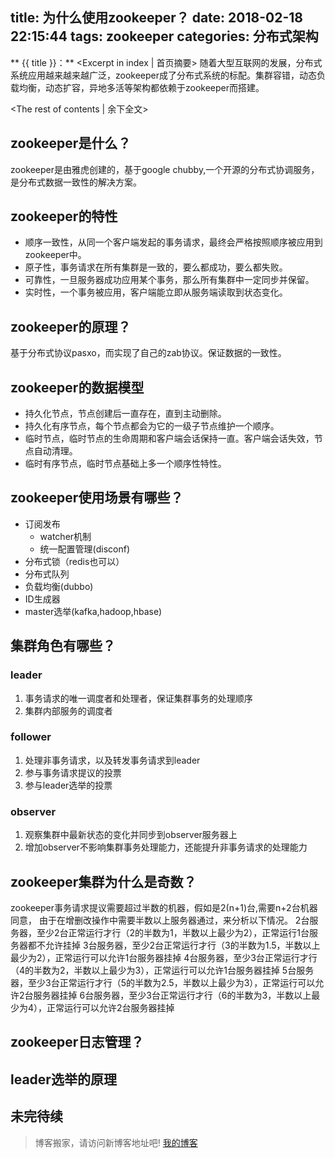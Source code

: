 title: 为什么使用zookeeper？
date: 2018-02-18 22:15:44
tags: zookeeper
categories: 分布式架构
---
** {{ title }}：** <Excerpt in index | 首页摘要>
随着大型互联网的发展，分布式系统应用越来越来越广泛，zookeeper成了分布式系统的标配。集群容错，动态负载均衡，动态扩容，异地多活等架构都依赖于zookeeper而搭建。
<!-- more -->
<The rest of contents | 余下全文>

## zookeeper是什么？
zookeeper是由雅虎创建的，基于google chubby,一个开源的分布式协调服务，是分布式数据一致性的解决方案。

## zookeeper的特性
* 顺序一致性，从同一个客户端发起的事务请求，最终会严格按照顺序被应用到zookeeper中。
* 原子性，事务请求在所有集群是一致的，要么都成功，要么都失败。
* 可靠性，一旦服务器成功应用某个事务，那么所有集群中一定同步并保留。
* 实时性，一个事务被应用，客户端能立即从服务端读取到状态变化。

## zookeeper的原理？
基于分布式协议pasxo，而实现了自己的zab协议。保证数据的一致性。

## zookeeper的数据模型
* 持久化节点，节点创建后一直存在，直到主动删除。
* 持久化有序节点，每个节点都会为它的一级子节点维护一个顺序。
* 临时节点，临时节点的生命周期和客户端会话保持一直。客户端会话失效，节点自动清理。
* 临时有序节点，临时节点基础上多一个顺序性特性。

## zookeeper使用场景有哪些？
* 订阅发布
    * watcher机制
    * 统一配置管理(disconf)
* 分布式锁（redis也可以）
* 分布式队列
* 负载均衡(dubbo)
* ID生成器
* master选举(kafka,hadoop,hbase)

## 集群角色有哪些？
### leader
1. 事务请求的唯一调度者和处理者，保证集群事务的处理顺序
2. 集群内部服务的调度者

### follower
1. 处理非事务请求，以及转发事务请求到leader
2. 参与事务请求提议的投票
3. 参与leader选举的投票

### observer
1. 观察集群中最新状态的变化并同步到observer服务器上
2. 增加observer不影响集群事务处理能力，还能提升非事务请求的处理能力

## zookeeper集群为什么是奇数？
zookeeper事务请求提议需要超过半数的机器，假如是2(n+1)台,需要n+2台机器同意，
由于在增删改操作中需要半数以上服务器通过，来分析以下情况。
2台服务器，至少2台正常运行才行（2的半数为1，半数以上最少为2），正常运行1台服务器都不允许挂掉
3台服务器，至少2台正常运行才行（3的半数为1.5，半数以上最少为2），正常运行可以允许1台服务器挂掉
4台服务器，至少3台正常运行才行（4的半数为2，半数以上最少为3），正常运行可以允许1台服务器挂掉
5台服务器，至少3台正常运行才行（5的半数为2.5，半数以上最少为3），正常运行可以允许2台服务器挂掉
6台服务器，至少3台正常运行才行（6的半数为3，半数以上最少为4），正常运行可以允许2台服务器挂掉

## zookeeper日志管理？

## leader选举的原理


## 未完待续







> 博客搬家，请访问新博客地址吧! [我的博客][1]

[1]: https://www.duduhuahua.cn
